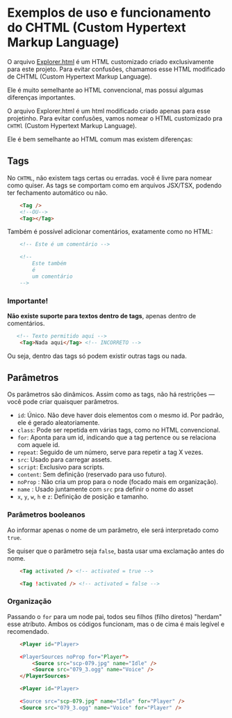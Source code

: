 # Exemplos de uso e funcionamento do CHTML (Custom Hypertext Markup Language)
O arquivo [Explorer.html](./Game/Explorer.html) é um HTML customizado criado exclusivamente para este projeto. Para evitar confusões, chamamos esse HTML modificado de CHTML (Custom Hypertext Markup Language).

Ele é muito semelhante ao HTML convencional, mas possui algumas diferenças importantes.

O arquivo Explorer.html é um html modificado criado apenas para esse projetinho. Para evitar confusões, vamos 
nomear o HTML customizado pra `CHTMl` (Custom Hypertext Markup Language).

Ele é bem semelhante ao HTML comum mas existem diferenças:

## Tags
No `CHTML`, não existem tags certas ou erradas. você é livre para nomear como quiser.
As tags se comportam como em arquivos JSX/TSX, podendo ter fechamento automático ou não.

```HTML
    <Tag /> 
    <!--OU-->
    <Tag></Tag>
```

Também é possível adicionar comentários, exatamente como no HTML:

```HTML
    <!-- Este é um comentário -->

    <!--
        Este também
        é 
        um comentário
    -->
```

### Importante!
**Não existe suporte para textos dentro de tags**, apenas dentro de comentários.

```HTML
   <!-- Texto permitido aqui -->
    <Tag>Nada aqui</Tag> <!-- INCORRETO -->
```

Ou seja, dentro das tags só podem existir outras tags ou nada.

## Parâmetros
Os parâmetros são dinâmicos. Assim como as tags, não há restrições — você pode criar quaisquer parâmetros.


* `id`: Único. Não deve haver dois elementos com o mesmo id. Por padrão, ele é gerado aleatoriamente.
* `class`: Pode ser repetida em várias tags, como no HTML convencional.
* `for`: Aponta para um id, indicando que a tag pertence ou se relaciona com aquele id.
* `repeat`: Seguido de um número, serve para repetir a tag X vezes.
* `src`: Usado para carregar assets.
* `script`: Exclusivo para scripts.
* `content`: Sem definição (reservado para uso futuro).
* `noProp` : Não cria um prop para o node (focado mais em organização).
* `name` : Usado juntamente com `src` pra definir o nome do asset
* `x`, `y`, `w`, `h` e `z`: Definição de posição e tamanho.


### Parâmetros booleanos
Ao informar apenas o nome de um parâmetro, ele será interpretado como `true`.

Se quiser que o parâmetro seja `false`, basta usar uma exclamação antes do nome.

```HTML
    <Tag activated /> <!-- activated = true -->

    <Tag !activated /> <!-- activated = false -->
```

### Organização
Passando o `for` para um node pai, todos seu filhos (filho diretos) "herdam" esse atríbuto.
Ambos os códigos funcionam, mas o de cima é mais legível e recomendado.

```html
    <Player id="Player>

    <PlayerSources noProp for="Player">
        <Source src="scp-079.jpg" name="Idle" />
        <Source src="079_3.ogg" name="Voice" />
    </PlayerSources>
```

```html
    <Player id="Player>

    <Source src="scp-079.jpg" name="Idle" for="Player" />
    <Source src="079_3.ogg" name="Voice" for="Player" />
    
```